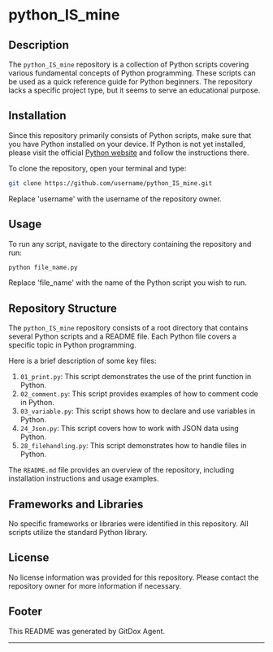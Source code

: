 # python_IS_mine

## Description
The `python_IS_mine` repository is a collection of Python scripts covering various fundamental concepts of Python programming. These scripts can be used as a quick reference guide for Python beginners. The repository lacks a specific project type, but it seems to serve an educational purpose.

## Installation
Since this repository primarily consists of Python scripts, make sure that you have Python installed on your device. If Python is not yet installed, please visit the official [Python website](https://www.python.org/downloads/) and follow the instructions there.

To clone the repository, open your terminal and type:

```bash
git clone https://github.com/username/python_IS_mine.git
```
Replace 'username' with the username of the repository owner.

## Usage
To run any script, navigate to the directory containing the repository and run:

```bash
python file_name.py
```
Replace 'file_name' with the name of the Python script you wish to run.

## Repository Structure
The `python_IS_mine` repository consists of a root directory that contains several Python scripts and a README file. Each Python file covers a specific topic in Python programming. 

Here is a brief description of some key files:

1. `01_print.py`: This script demonstrates the use of the print function in Python.
2. `02_comment.py`: This script provides examples of how to comment code in Python.
3. `03_variable.py`: This script shows how to declare and use variables in Python.
4. `24_Json.py`: This script covers how to work with JSON data using Python.
5. `28_filehandling.py`: This script demonstrates how to handle files in Python.

The `README.md` file provides an overview of the repository, including installation instructions and usage examples.

## Frameworks and Libraries
No specific frameworks or libraries were identified in this repository. All scripts utilize the standard Python library.

## License
No license information was provided for this repository. Please contact the repository owner for more information if necessary.

## Footer
This README was generated by GitDox Agent.

---
